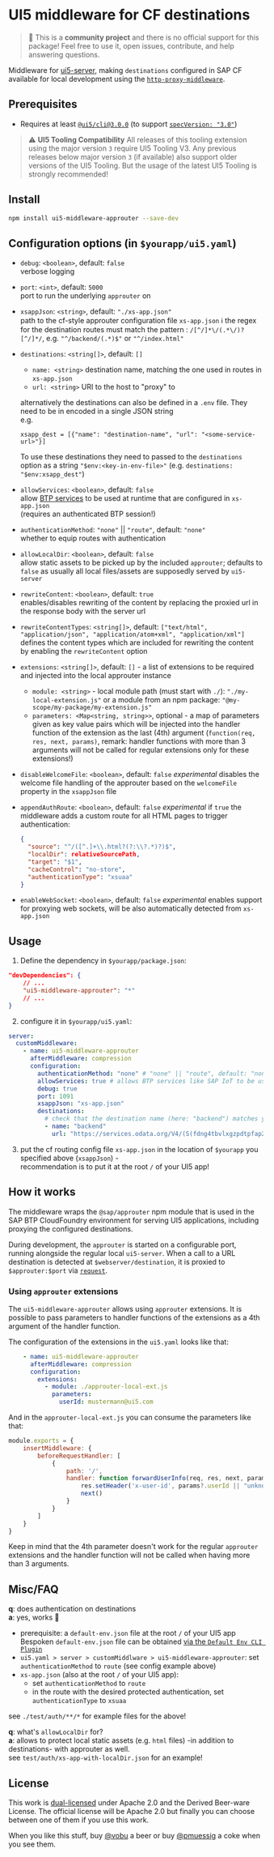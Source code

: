 # UI5 middleware for CF destinations

> :wave: This is a **community project** and there is no official support for this package! Feel free to use it, open issues, contribute, and help answering questions.

Middleware for [ui5-server](https://github.com/SAP/ui5-server), making `destinations` configured in SAP CF available for local development using the [`http-proxy-middleware`](https://www.npmjs.com/package/http-proxy-middleware).

## Prerequisites

- Requires at least [`@ui5/cli@3.0.0`](https://sap.github.io/ui5-tooling/v3/pages/CLI/) (to support [`specVersion: "3.0"`](https://sap.github.io/ui5-tooling/pages/Configuration/#specification-version-30))

> :warning: **UI5 Tooling Compatibility**
> All releases of this tooling extension using the major version `3` require UI5 Tooling V3. Any previous releases below major version `3` (if available) also support older versions of the UI5 Tooling. But the usage of the latest UI5 Tooling is strongly recommended!

## Install

```bash
npm install ui5-middleware-approuter --save-dev
```

## Configuration options (in `$yourapp/ui5.yaml`)

- `debug`: `<boolean>`, default: `false`  
verbose logging
- `port`: `<int>`, default: `5000`  
port to run the underlying `approuter` on

- `xsappJson`: `<string>`, default: `"./xs-app.json"`  
path to the cf-style approuter configuration file `xs-app.json`
:information_source: the regex for the destination routes must match the pattern : `/[^/]*\/(.*\/)?[^/]*/`, e.g. `"^/backend/(.*)$"` or `"^/index.html"`

- `destinations`: `<string[]>`, default: `[]`
  - `name: <string>` destination name, matching the one used in routes in `xs-app.json`  
  - `url: <string>` URI to the host to "proxy" to  
  
  alternatively the destinations can also be defined in a `.env` file. They need to be in encoded in a single JSON string  
  e.g.

  ```properties
  xsapp_dest = [{"name": "destination-name", "url": "<some-service-url>"}]
  ```

  To use these destinations they need to passed to the `destinations` option as a string `"$env:<key-in-env-file>"` (e.g. `destinations: "$env:xsapp_dest"`)

- `allowServices`: `<boolean>`, default: `false`  
allow [BTP services](https://discovery-center.cloud.sap/serviceCatalog?) to be used at runtime that are configured in `xs-app.json`  
(requires an authenticated BTP session!)

- `authenticationMethod`: `"none"` || `"route"`, default: `"none"`  
whether to equip routes with authentication

- `allowLocalDir`: `<boolean>`, default: `false`  
allow static assets to be picked up by the included `approuter`; defaults to `false` as usually all local files/assets are supposedly served by `ui5-server`

- `rewriteContent`: `<boolean>`, default: `true`  
enables/disables rewriting of the content by replacing the proxied url in the response body with the server url

- `rewriteContentTypes`: `<string[]>`, default: `["text/html", "application/json", "application/atom+xml", "application/xml"]`  
defines the content types which are included for rewriting the content by enabling the `rewriteContent` option

- `extensions`: `<string[]>`, default: `[]` - a list of extensions to be required and injected into the local approuter instance
  - `module: <string>` - local module path (must start with `./`): `"./my-local-extension.js"` or a module from an npm package: `"@my-scope/my-package/my-extension.js"`
  - `parameters: <Map<string, string>>`, optional - a map of parameters given as key value pairs which will be injected into the handler function of the extension as the last (4th) argument (`function(req, res, next, params)`, remark: handler functions with more than 3 arguments will not be called for regular extensions only for these extensions!)

- `disableWelcomeFile`: `<boolean>`, default: `false` *experimental*
disables the welcome file handling of the approuter based on the `welcomeFile` property in the `xsappJson` file

- `appendAuthRoute`: `<boolean>`, default: `false` *experimental*
if `true` the middleware adds a custom route for all HTML pages to trigger authentication:

  ```json
  {
    "source": "^/([^.]+\\.html?(?:\\?.*)?)$",
    "localDir": relativeSourcePath,
    "target": "$1",
    "cacheControl": "no-store",
    "authenticationType": "xsuaa"
  }
  ```

- `enableWebSocket`: `<boolean>`, default: `false` *experimental*
enables support for proxying web sockets, will be also automatically detected from `xs-app.json`

## Usage

1. Define the dependency in `$yourapp/package.json`:

```json
"devDependencies": {
    // ...
    "ui5-middleware-approuter": "*"
    // ...
}
```

2. configure it in `$yourapp/ui5.yaml`:

```yaml
server:
  customMiddleware:
    - name: ui5-middleware-approuter
      afterMiddleware: compression
      configuration:
        authenticationMethod: "none" # "none" || "route", default: "none"
        allowServices: true # allows BTP services like SAP IoT to be used 
        debug: true
        port: 1091
        xsappJson: "xs-app.json"
        destinations:
          # check that the destination name (here: "backend") matches your router in xs-app.json
          - name: "backend"
            url: "https://services.odata.org/V4/(S(fdng4tbvlxgzpdtpfap2rqss))/TripPinServiceRW/"
```

3. put the cf routing config file `xs-app.json` in the location of `$yourapp` you specified above (`xsappJson`) -  
recommendation is to put it at the root `/` of your UI5 app!

## How it works

The middleware wraps the `@sap/approuter` npm module that is used in the SAP BTP CloudFoundry environment for serving UI5 applications, including proxying the configured destinations.

During development, the `approuter` is started on a configurable port, running alongside the regular local `ui5-server`. When a call to a URL destination is detected at `$webserver/destination`, it is proxied to `$approuter:$port` via [`request`](https://www.npmjs.com/package/request).

### Using `approuter` extensions

The `ui5-middleware-approuter` allows using `approuter` extensions. It is possible to pass parameters to handler functions of the extensions as a 4th argument of the handler function.

The configuration of the extensions in the `ui5.yaml` looks like that:

```yaml
    - name: ui5-middleware-approuter
      afterMiddleware: compression
      configuration:
        extensions:
          - module: ./approuter-local-ext.js
            parameters:
              userId: mustermann@ui5.com
```

And in the `approuter-local-ext.js` you can consume the parameters like that:

```js
module.exports = {
    insertMiddleware: {
        beforeRequestHandler: [
            {
                path: '/',
                handler: function forwardUserInfo(req, res, next, params) {
                    res.setHeader('x-user-id', params?.userId || "unknown@ui5.com")
                    next()
                }
            }
        ]
    }
}
```

Keep in mind that the 4th parameter doesn't work for the regular `approuter` extensions and the handler function will not be called when having more than 3 arguments.

## Misc/FAQ

**q**: does authentication on destinations  
**a**: yes, works 🥳

- prerequisite: a `default-env.json` file at the root `/` of your UI5 app
Bespoken `default-env.json` file can be obtained [via the `Default Env CLI Plugin`](https://github.com/saphanaacademy/DefaultEnv)
- `ui5.yaml > server > customMiddlware > ui5-middleware-approuter`: set `authenticationMethod` to `route` (see config example above)
- `xs-app.json` (also at the root `/` of your UI5 app):
  - set `authenticationMethod` to `route`
  - in the route with the desired protected authentication, set `authenticationType` to `xsuaa`  

see `./test/auth/**/*` for example files for the above!

**q**: what's `allowLocalDir` for?  
**a**: allows to protect local static assets (e.g. `html` files) -in addition to destinations- with approuter as well.  
see `test/auth/xs-app-with-localDir.json` for an example!

## License

This work is [dual-licensed](../../LICENSE) under Apache 2.0 and the Derived Beer-ware License. The official license will be Apache 2.0 but finally you can choose between one of them if you use this work.

When you like this stuff, buy [@vobu](https://twitter.com/vobu) a beer or buy [@pmuessig](https://twitter.com/pmuessig) a coke when you see them.
